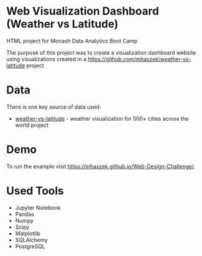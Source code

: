 # Web Visualization Dashboard (Weather vs Latitude)
HTML project for Monash Data Analytics Boot Camp

The purpose of this project was to create a visualization dashboard website using visualizations created in a https://github.com/mhaszek/weather-vs-latitude project.

# Data

There is one key source of data used:

* [weather-vs-latitude](https://github.com/mhaszek/weather-vs-latitude) - weather visualization for 500+ cities across the world project


# Demo

To run the example visit https://mhaszek.github.io/Web-Design-Challenge/.


# Used Tools
 * Jupyter Notebook 
 * Pandas
 * Numpy
 * Scipy 
 * Matplotlib
 * SQLAlchemy  
 * PostgreSQL